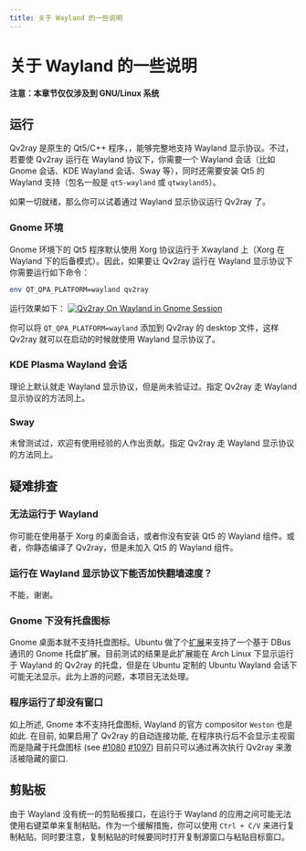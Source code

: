 ```yaml
---
title: 关于 Wayland 的一些说明
---
```


# 关于 Wayland 的一些说明

**注意：本章节仅仅涉及到 GNU/Linux 系统**

## 运行

Qv2ray 是原生的 Qt5/C++ 程序，，能够完整地支持 Wayland 显示协议。不过，若要使 Qv2ray 运行在 Wayland 协议下，你需要一个 Wayland 会话（比如 Gnome 会话、KDE Wayland 会话、Sway 等），同时还需要安装 Qt5 的 Wayland 支持（包名一般是 `qt5-wayland` 或 `qtwayland5`）。

如果一切就绪，那么你可以试着通过 Wayland 显示协议运行 Qv2ray 了。

### Gnome 环境

Gnome 环境下的 Qt5 程序默认使用 Xorg 协议运行于 Xwayland 上（Xorg 在 Wayland 下的后备模式）。因此，如果要让 Qv2ray 运行在 Wayland 显示协议下你需要运行如下命令：

```bash
env QT_QPA_PLATFORM=wayland qv2ray
```

运行效果如下：
[![Qv2ray On Wayland in Gnome Session](https://s1.ax1x.com/2020/11/07/BIuwb4.png)](https://imgchr.com/i/BIuwb4)

你可以将 `QT_QPA_PLATFORM=wayland` 添加到 Qv2ray 的 desktop 文件，这样 Qv2ray 就可以在启动的时候就使用 Wayland 显示协议了。

### KDE Plasma Wayland 会话

理论上默认就走 Wayland 显示协议，但是尚未验证过。指定 Qv2ray 走 Wayland 显示协议的方法同上。

### Sway

未曾测试过，欢迎有使用经验的人作出贡献。指定 Qv2ray 走 Wayland 显示协议的方法同上。

## 疑难排查

### 无法运行于 Wayland

你可能在使用基于 Xorg 的桌面会话，或者你没有安装 Qt5 的 Wayland 组件。或者，你静态编译了 Qv2ray，但是未加入 Qt5 的 Wayland 组件。

### 运行在 Wayland 显示协议下能否加快翻墙速度？

不能，谢谢。

### Gnome 下没有托盘图标

Gnome 桌面本就不支持托盘图标。Ubuntu 做了个[扩展](https://extensions.gnome.org/extension/1301/ubuntu-appindicators/)来支持了一个基于 DBus 通讯的 Gnome 托盘扩展。目前测试的结果是此扩展能在 Arch Linux 下显示运行于 Wayland 的 Qv2ray 的托盘，但是在 Ubuntu 定制的 Ubuntu Wayland 会话下可能无法显示。此为上游的问题，本项目无法处理。

### 程序运行了却没有窗口

如上所述, Gnome 本不支持托盘图标, Wayland 的官方 compositor `Weston` 也是如此. 在目前, 如果启用了 Qv2ray 的自动连接功能, 在程序执行后不会显示主视窗而是隐藏于托盘图标 (see [#1080](https://github.com/Qv2ray/Qv2ray/issues/1080) [#1097](https://github.com/Qv2ray/Qv2ray/issues/1097)) 目前只可以通过再次执行 Qv2ray 来激活被隐藏的窗口.

## 剪贴板

由于 Wayland 没有统一的剪贴板接口，在运行于 Wayland 的应用之间可能无法使用右键菜单来复制粘贴。作为一个缓解措施，你可以使用 `Ctrl + C/V` 来进行复制粘贴。同时要注意，复制粘贴的时候要同时打开复制源窗口与粘贴目标窗口。
